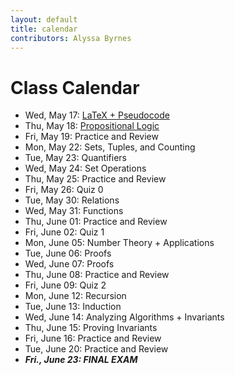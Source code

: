 ```yaml
---
layout: default
title: calendar
contributors: Alyssa Byrnes
---
```


# Class Calendar

* Wed, May 17: [LaTeX + Pseudocode](/latex-and-pseudocode.md)
* Thu, May 18: [Propositional Logic](/propositional-logic.md)
* Fri, May 19: Practice and Review
* Mon, May 22: Sets, Tuples, and Counting
* Tue, May 23: Quantifiers
* Wed, May 24: Set Operations
* Thu, May 25: Practice and Review
* Fri, May 26: Quiz 0
* Tue, May 30: Relations
* Wed, May 31: Functions
* Thu, June 01: Practice and Review
* Fri, June 02: Quiz 1
* Mon, June 05: Number Theory + Applications
* Tue, June 06: Proofs
* Wed, June 07: Proofs
* Thu, June 08: Practice and Review
* Fri, June 09: Quiz 2
* Mon, June 12: Recursion
* Tue, June 13: Induction
* Wed, June 14: Analyzing Algorithms + Invariants
* Thu, June 15: Proving Invariants
* Fri, June 16: Practice and Review
* Tue, June 20: Practice and Review
* ***Fri., June 23: FINAL EXAM***